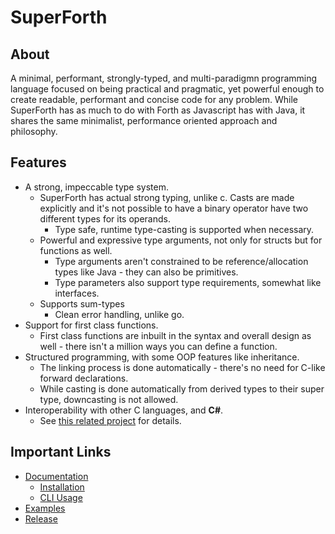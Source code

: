 # SuperForth
## About
A minimal, performant, strongly-typed, and multi-paradigmn programming language focused on being practical and pragmatic, yet powerful enough to create readable, performant and concise code for any problem. While SuperForth has as much to do with Forth as Javascript has with Java, it shares the same minimalist, performance oriented approach and philosophy. 

## Features
* A strong, impeccable type system.
  * SuperForth has actual strong typing, unlike c. Casts are made explicitly and it's not possible to have a binary operator have two different types for its operands.
    * Type safe, runtime type-casting is supported when necessary.
  * Powerful and expressive type arguments, not only for structs but for functions as well. 
    * Type arguments aren't constrained to be reference/allocation types like Java - they can also be primitives.
    * Type parameters also support type requirements, somewhat like interfaces.
  * Supports sum-types
    * Clean error handling, unlike go.
* Support for first class functions.
  * First class functions are inbuilt in the syntax and overall design as well - there isn't a million ways you can define a function. 
* Structured programming, with some OOP features like inheritance. 
  * The linking process is done automatically - there's no need for C-like forward declarations.
  * While casting is done automatically from derived types to their super type, downcasting is not allowed. 
* Interoperability with other C languages, and **C#**.
  * See [this related project](https://github.com/TheRealMichaelWang/superforthcsharp) for details.

## Important Links
* [Documentation](https://github.com/TheRealMichaelWang/superforth/wiki)
  * [Installation](https://github.com/TheRealMichaelWang/superforth/wiki/Installation)
  * [CLI Usage](https://github.com/TheRealMichaelWang/superforth/wiki/Command-Line-Usage)
* [Examples](https://github.com/TheRealMichaelWang/superforth/tree/main/examples)
* [Release](https://github.com/TheRealMichaelWang/superforth/releases/tag/0.1)
